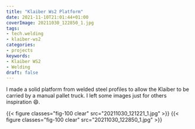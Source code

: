 ```yaml
---
title: "Klaiber Ws2 Platform"
date: 2021-11-10T21:01:44+01:00
coverImage: 20211030_122850_1.jpg
tags:
- tech.welding
- klaiber-ws2
categories:
- projects
keywords:
- Klaiber WS2
- Welding
draft: false
---
```


I made a solid platform from welded steel profiles to allow the
Klaiber to be carried by a manual pallet truck. I left some images
just for others inspiration :smile:.

<!--more-->

{{< figure classes="fig-100 clear"  src="20211030_121221_1.jpg" >}}
{{< figure classes="fig-100 clear"  src="20211030_122850_1.jpg" >}}
